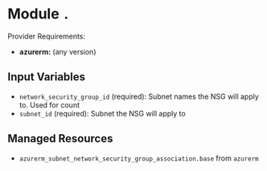 
# Module `.`

Provider Requirements:
* **azurerm:** (any version)

## Input Variables
* `network_security_group_id` (required): Subnet names the NSG will apply to. Used for count
* `subnet_id` (required): Subnet the NSG will apply to

## Managed Resources
* `azurerm_subnet_network_security_group_association.base` from `azurerm`

